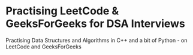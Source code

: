 # Practising LeetCode & GeeksForGeeks for DSA Interviews

Practising Data Structures and Algorithms in C++ and a bit of Python - on LeetCode and GeeksForGeeks
